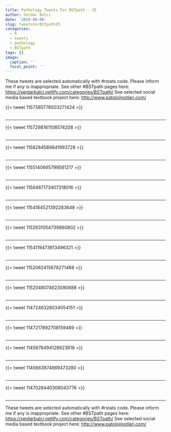 ```yaml
---
title: Pathology Tweets For BSTpath - 25
author: Serdar Balci
date: '2019-08-08'
slug: tweetsForBSTpath25
categories:
  - R
  - tweets
  - pathology
  - BSTpath
tags: []
image:
  caption: ''
  focal_point: ''
---
```



These tweets are selected automatically with #rstats code. Please inform me if any is inappropriate.
See other #BSTpath pages here: https://serdarbalci.netlify.com/categories/BSTpath/ 
See selected social media based textbook project here: http://www.patolojinotlari.com/

{{< tweet 1157380776503271424 >}}
<br>
<br>
<hr>
{{< tweet 1157298161108574208 >}}
<br>
<br>
<hr>
{{< tweet 1158284589841993728 >}}
<br>
<br>
<hr>
{{< tweet 1155140665799561217 >}}
<br>
<br>
<hr>
{{< tweet 1156467173407318016 >}}
<br>
<br>
<hr>
{{< tweet 1154184521392283648 >}}
<br>
<br>
<hr>
{{< tweet 1152631054739660802 >}}
<br>
<br>
<hr>
{{< tweet 1154119473613496321 >}}
<br>
<br>
<hr>
{{< tweet 1152062415678271488 >}}
<br>
<br>
<hr>
{{< tweet 1152048074623090688 >}}
<br>
<br>
<hr>
{{< tweet 1147246328034054151 >}}
<br>
<br>
<hr>
{{< tweet 1147217892708159489 >}}
<br>
<br>
<hr>
{{< tweet 1145678494128623618 >}}
<br>
<br>
<hr>
{{< tweet 1145663874869473280 >}}
<br>
<br>
<hr>
{{< tweet 1147028440308043776 >}}
<br>
<br>
<hr>


These tweets are selected automatically with #rstats code. Please inform me if any is inappropriate.
See other #BSTpath pages here: https://serdarbalci.netlify.com/categories/BSTpath/ 
See selected social media based textbook project here: http://www.patolojinotlari.com/

